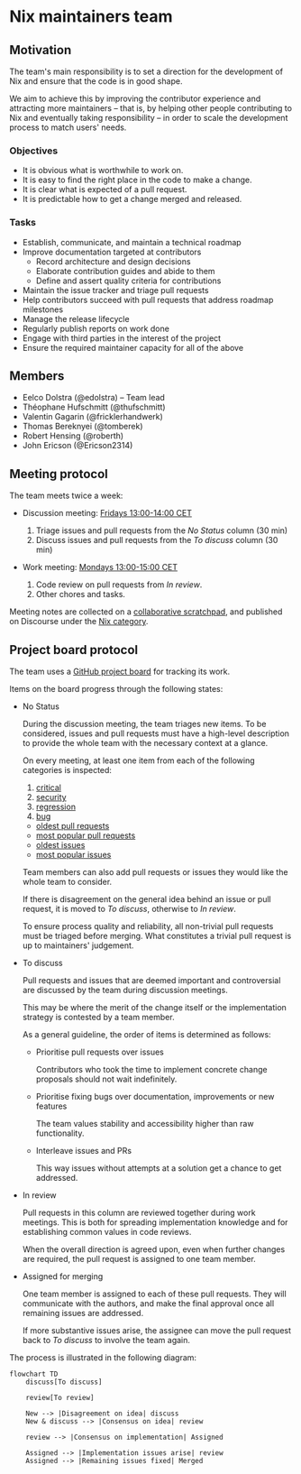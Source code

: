 # Nix maintainers team

## Motivation

The team's main responsibility is to set a direction for the development of Nix and ensure that the code is in good shape.

We aim to achieve this by improving the contributor experience and attracting more maintainers – that is, by helping other people contributing to Nix and eventually taking responsibility – in order to scale the development process to match users' needs.

### Objectives

- It is obvious what is worthwhile to work on.
- It is easy to find the right place in the code to make a change.
- It is clear what is expected of a pull request.
- It is predictable how to get a change merged and released.

### Tasks

- Establish, communicate, and maintain a technical roadmap
- Improve documentation targeted at contributors
  - Record architecture and design decisions
  - Elaborate contribution guides and abide to them
  - Define and assert quality criteria for contributions
- Maintain the issue tracker and triage pull requests
- Help contributors succeed with pull requests that address roadmap milestones
- Manage the release lifecycle
- Regularly publish reports on work done
- Engage with third parties in the interest of the project
- Ensure the required maintainer capacity for all of the above

## Members

- Eelco Dolstra (@edolstra) – Team lead
- Théophane Hufschmitt (@thufschmitt)
- Valentin Gagarin (@fricklerhandwerk)
- Thomas Bereknyei (@tomberek)
- Robert Hensing (@roberth)
- John Ericson (@Ericson2314)

## Meeting protocol

The team meets twice a week:

- Discussion meeting: [Fridays 13:00-14:00 CET](https://calendar.google.com/calendar/event?eid=MHNtOGVuNWtrZXNpZHR2bW1sM3QyN2ZjaGNfMjAyMjExMjVUMTIwMDAwWiBiOW81MmZvYnFqYWs4b3E4bGZraGczdDBxZ0Bn)

  1. Triage issues and pull requests from the _No Status_ column (30 min)
  2. Discuss issues and pull requests from the _To discuss_ column (30 min)

- Work meeting: [Mondays 13:00-15:00 CET](https://calendar.google.com/calendar/event?eid=NTM1MG1wNGJnOGpmOTZhYms3bTB1bnY5cWxfMjAyMjExMjFUMTIwMDAwWiBiOW81MmZvYnFqYWs4b3E4bGZraGczdDBxZ0Bn)

  1. Code review on pull requests from _In review_.
  2. Other chores and tasks.

Meeting notes are collected on a [collaborative scratchpad](https://pad.lassul.us/Cv7FpYx-Ri-4VjUykQOLAw), and published on Discourse under the [Nix category](https://discourse.nixos.org/c/dev/nix/50).

## Project board protocol

The team uses a [GitHub project board](https://github.com/orgs/NixOS/projects/19/views/1) for tracking its work.

Items on the board progress through the following states:

- No Status

  During the discussion meeting, the team triages new items.
  To be considered, issues and pull requests must have a high-level description to provide the whole team with the necessary context at a glance.

  On every meeting, at least one item from each of the following categories is inspected:

  1. [critical](https://github.com/NixOS/nix/labels/critical)
  2. [security](https://github.com/NixOS/nix/labels/security)
  3. [regression](https://github.com/NixOS/nix/labels/regression)
  4. [bug](https://github.com/NixOS/nix/issues?q=is%3Aopen+label%3Abug+sort%3Areactions-%2B1-desc)

  - [oldest pull requests](https://github.com/NixOS/nix/pulls?q=is%3Apr+is%3Aopen+sort%3Acreated-asc)
  - [most popular pull requests](https://github.com/NixOS/nix/pulls?q=is%3Apr+is%3Aopen+sort%3Areactions-%2B1-desc)
  - [oldest issues](https://github.com/NixOS/nix/issues?q=is%3Aissue+is%3Aopen+sort%3Acreated-asc)
  - [most popular issues](https://github.com/NixOS/nix/issues?q=is%3Aissue+is%3Aopen+sort%3Areactions-%2B1-desc)

  Team members can also add pull requests or issues they would like the whole team to consider.

  If there is disagreement on the general idea behind an issue or pull request, it is moved to _To discuss_, otherwise to _In review_.

  To ensure process quality and reliability, all non-trivial pull requests must be triaged before merging.
  What constitutes a trivial pull request is up to maintainers' judgement.

- To discuss

  Pull requests and issues that are deemed important and controversial are discussed by the team during discussion meetings.

  This may be where the merit of the change itself or the implementation strategy is contested by a team member.

  As a general guideline, the order of items is determined as follows:

  - Prioritise pull requests over issues

    Contributors who took the time to implement concrete change proposals should not wait indefinitely.

  - Prioritise fixing bugs over documentation, improvements or new features

    The team values stability and accessibility higher than raw functionality.

  - Interleave issues and PRs

    This way issues without attempts at a solution get a chance to get addressed.

- In review

  Pull requests in this column are reviewed together during work meetings.
  This is both for spreading implementation knowledge and for establishing common values in code reviews.

  When the overall direction is agreed upon, even when further changes are required, the pull request is assigned to one team member.

- Assigned for merging

  One team member is assigned to each of these pull requests.
  They will communicate with the authors, and make the final approval once all remaining issues are addressed.

  If more substantive issues arise, the assignee can move the pull request back to _To discuss_ to involve the team again.

The process is illustrated in the following diagram:

```mermaid
flowchart TD
    discuss[To discuss]

    review[To review]

    New --> |Disagreement on idea| discuss
    New & discuss --> |Consensus on idea| review

    review --> |Consensus on implementation| Assigned

    Assigned --> |Implementation issues arise| review
    Assigned --> |Remaining issues fixed| Merged
```
